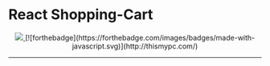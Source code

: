 # React Shopping-Cart
<p align="center">
    <a href="https://github.com/cesar4rroyo//">
        <img src="https://encrypted-tbn0.gstatic.com/images?q=tbn%3AANd9GcTqQ3VLuSP9AtC7__YmFM5ztN38E0v5KOhVGQ&usqp=CAU">
    </a>
	[![forthebadge](https://forthebadge.com/images/badges/made-with-javascript.svg)](http://thismypc.com/)
<br />
</p>
<hr />

